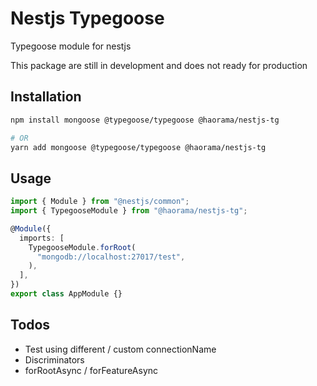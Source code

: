 # Nestjs Typegoose
Typegoose module for nestjs

This package are still in development and does not ready for production

## Installation
```bash
npm install mongoose @typegoose/typegoose @haorama/nestjs-tg

# OR
yarn add mongoose @typegoose/typegoose @haorama/nestjs-tg
```

## Usage
```typescript
import { Module } from "@nestjs/common";
import { TypegooseModule } from "@haorama/nestjs-tg";

@Module({
  imports: [
    TypegooseModule.forRoot(
      "mongodb://localhost:27017/test",
    ),
  ],
})
export class AppModule {}
```

## Todos
- Test using different / custom connectionName
- Discriminators
- forRootAsync / forFeatureAsync

